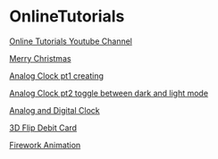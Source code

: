# OnlineTutorials

<a href="https://www.youtube.com/c/OnlineTutorials4Designers/videos"> Online Tutorials Youtube Channel </a>

<a href="https://youtu.be/j7MWgFeL1pw"> Merry Christmas </a>

<a href="https://youtu.be/weZFfrjF-k4"> Analog Clock pt1 creating </a>

<a href="https://youtu.be/-PRyFcAceYA"> Analog Clock pt2 toggle between dark and light mode</a>

<a href="https://youtu.be/s9mGaRSRGZw"> Analog and Digital Clock </a>

<a href="https://youtu.be/XeX1vsaufF0"> 3D Flip Debit Card </a>

<a href="https://youtu.be/puiBYkN3bOE"> Firework Animation </a>

